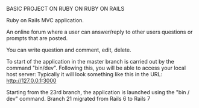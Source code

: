 BASIC PROJECT ON RUBY ON RUBY ON RAILS

Ruby on Rails MVC application.

An online forum where a user can answer/reply to other users questions or prompts that are posted.

You can write question and comment, edit, delete.

To start of the application in the master branch is carried out by the command "bin/dev".
Following this, you will be able to access your local host server:
Typically it will look something like this in the URL: http://127.0.0.1:3000

Starting from the 23rd branch, the application is launched using the "bin / dev" command.
Branch 21 migrated from Rails 6 to Rails 7

